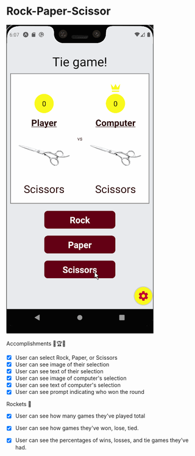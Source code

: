 # Rock-Paper-Scissor

![](demo.gif)

Accomplishments 🥇🏆💯

- [x] User can select Rock, Paper, or Scissors
- [x] User can see image of their selection
- [x] User can see text of their selection
- [x] User can see image of computer's selection
- [x] User can see text of computer's selection
- [x] User can see prompt indicating who won the round

Rockets 🚀
- [x] User can see how many games they've played total
- [x] User can see how games they've won, lose, tied.
- [x] User can see the percentages of wins, losses, and tie games they've had.

